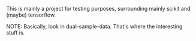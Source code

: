 This is mainly a project for testing purposes, surrounding mainly
scikit and (maybe) tensorflow.

NOTE: Basically, look in dual-sample-data. That's where the interesting stuff is.
